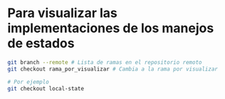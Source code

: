 # Para visualizar las implementaciones de los manejos de estados

```bash
git branch --remote # Lista de ramas en el repositorio remoto
git checkout rama_por_visualizar # Cambia a la rama por visualizar

# Por ejemplo
git checkout local-state
```
